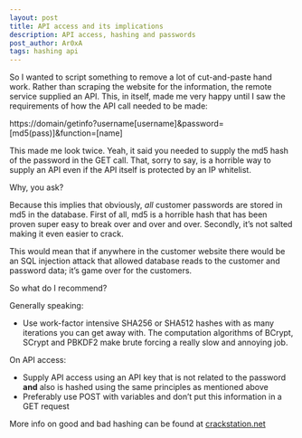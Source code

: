 ```yaml
---
layout: post
title: API access and its implications
description: API access, hashing and passwords
post_author: Ar0xA
tags: hashing api
---
```


So I wanted to script something to remove a lot of cut-and-paste hand work. Rather than scraping the website for the information, the remote service supplied an API. This, in itself, made me very happy until I saw the requirements of how the API call needed to be made:

<p class="message">
https://domain/getinfo?username[username]&password=[md5(pass)]&function=[name]
</p>

This made me look twice. Yeah, it said you needed to supply the md5 hash of the password in the GET call. That, sorry to say, is a horrible way to supply an API even if the API itself is protected by an IP whitelist.

Why, you ask?

Because this implies that obviously, *all* customer passwords are stored in md5 in the database. First of all, md5 is a horrible hash that has been proven super easy to break over and over and over. Secondly, it’s not salted making it even easier to crack. 

This would mean that if anywhere in the customer website there would be an SQL injection attack that allowed database reads to the customer and password data; it’s game over for the customers.

So what do I recommend?

Generally speaking:
	
*	Use work-factor intensive SHA256 or SHA512 hashes with as many iterations you can get away with. The computation algorithms of BCrypt, SCrypt and PBKDF2 make brute forcing a really slow and annoying job.

On API access:

*	Supply API access using an API key that is not related to the password **and** also is hashed using the same principles as mentioned above
*	Preferably use POST with variables and don’t put this information in a GET request

More info on good and bad hashing can be found at <a href="https://crackstation.net/hashing-security.htm" target="_blank">crackstation.net</a>
